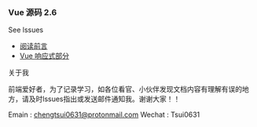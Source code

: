 ### Vue 源码 2.6

See lssues

- [阅读前言](https://github.com/chengtsui/blog/issues/1)
- [Vue 响应式部分](https://github.com/chengtsui/blog/issues/3)


关于我

前端爱好者，为了记录学习，如各位看官、小伙伴发现文档内容有理解有误的地方，请及时lssues指出或发送邮件通知我。谢谢大家！！

Emain :  chengtsui0631@protonmail.com
Wechat : Tsui0631










